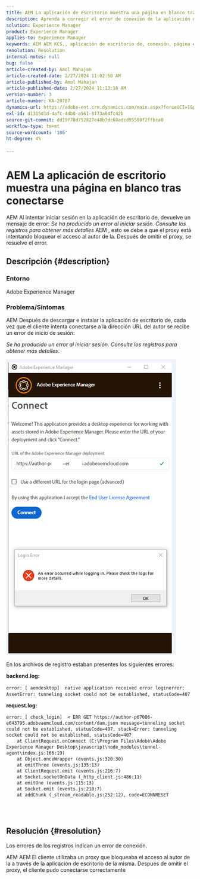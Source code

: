 ```yaml
---
title: AEM La aplicación de escritorio muestra una página en blanco tras conectarse
description: Aprenda a corregir el error de conexión de la aplicación de escritorio de Adobe Experience Manager. Intente omitir el proxy.
solution: Experience Manager
product: Experience Manager
applies-to: Experience Manager
keywords: AEM AEM KCS,, aplicación de escritorio de, conexión, página en blanco, error de conexión
resolution: Resolution
internal-notes: null
bug: false
article-created-by: Amol Mahajan
article-created-date: 2/27/2024 11:02:50 AM
article-published-by: Amol Mahajan
article-published-date: 2/27/2024 11:13:18 AM
version-number: 3
article-number: KA-20787
dynamics-url: https://adobe-ent.crm.dynamics.com/main.aspx?forceUCI=1&pagetype=entityrecord&etn=knowledgearticle&id=829e44b9-5fd5-ee11-9079-6045bd006268
exl-id: d1315d1d-4afc-4db0-a561-8f73a64fc42b
source-git-commit: dd19f78d752827e48b7dc68adcd95500f2ffbca0
workflow-type: tm+mt
source-wordcount: '186'
ht-degree: 4%

---
```


# AEM La aplicación de escritorio muestra una página en blanco tras conectarse


AEM Al intentar iniciar sesión en la aplicación de escritorio de, devuelve un mensaje de error: *Se ha producido un error al iniciar sesión. Consulte los registros para obtener más detalles* AEM , esto se debe a que el proxy está intentando bloquear el acceso al autor de la. Después de omitir el proxy, se resuelve el error.

## Descripción {#description}


### <b>Entorno</b>

Adobe Experience Manager



### <b>Problema/Síntomas</b>

AEM Después de descargar e instalar la aplicación de escritorio de, cada vez que el cliente intenta conectarse a la dirección URL del autor se recibe un error de inicio de sesión:

*Se ha producido un error al iniciar sesión. Consulte los registros para obtener más detalles.*

![](assets/___839e44b9-5fd5-ee11-9079-6045bd006268___.png)

En los archivos de registro estaban presentes los siguientes errores:

<b>backend.log:</b>

`error: [ aemdesktop]  native application received error loginerror: AssetError: tunneling socket could not be established, statusCode=407`

<b>request.log:</b>




```
error: [ check_login]  < ERR GET https://author-p67006-e643795.adobeaemcloud.com/content/dam.json message=tunneling socket could not be established, statusCode=407, stack=Error: tunneling socket could not be established, statusCode=407
    at ClientRequest.onConnect (C:\Program Files\Adobe\Adobe Experience Manager Desktop\javascript\node_modules\tunnel-agent\index.js:166:19)
    at Object.onceWrapper (events.js:320:30)
    at emitThree (events.js:135:13)
    at ClientRequest.emit (events.js:216:7)
    at Socket.socketOnData (_http_client.js:486:11)
    at emitOne (events.js:115:13)
    at Socket.emit (events.js:210:7)
    at addChunk (_stream_readable.js:252:12), code=ECONNRESET
```


<br> 

## Resolución {#resolution}


Los errores de los registros indican un error de conexión.

AEM AEM El cliente utilizaba un proxy que bloqueaba el acceso al autor de la a través de la aplicación de escritorio de la misma. Después de omitir el proxy, el cliente pudo conectarse correctamente

